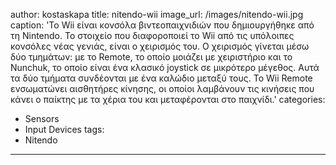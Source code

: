 author: kostaskapa
title: nitendo-wii
image_url: /images/nitendo-wii.jpg
caption: 'Το Wii είναι κονσόλα βιντεοπαιχνιδιών που δημιουργήθηκε από τη Nintendo. Το στοιχείο που διαφοροποιεί το Wii από τις υπόλοιπες κονσόλες νέας γενιάς, είναι ο χειρισμός του. Ο χειρισμός γίνεται μέσω δύο τμημάτων: με το Remote, το οποίο μοιάζει με χειριστήριο και το Nunchuk, το οποίο είναι ένα κλασικό joystick σε μικρότερο μέγεθος. Αυτά τα δύο τμήματα συνδέονται με ένα καλώδιο μεταξύ τους. Το Wii Remote ενσωματώνει αισθητήρες κίνησης, οι οποίοι λαμβάνουν τις κινήσεις που κάνει ο παίκτης με τα χέρια του και μεταφέρονται στο παιχνίδι.'
categories: 
  - Sensors
  - Input Devices
tags: 
  - Nitendo
---
